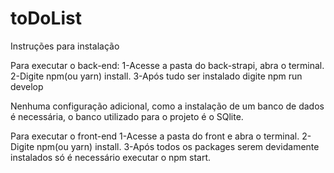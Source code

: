 # toDoList
Instruções para instalação

Para executar o back-end:
  1-Acesse a pasta do back-strapi, abra o terminal.
  2-Digite npm(ou yarn) install.
  3-Após tudo ser instalado digite npm run develop

 Nenhuma configuração adicional, como a instalação de um banco de dados é necessária, o banco utilizado para o projeto é o SQlite.

Para executar o front-end
  1-Acesse a pasta do front e abra o terminal.
  2-Digite npm(ou yarn) install.
  3-Após todos os packages serem devidamente instalados só é necessário executar o npm start.
